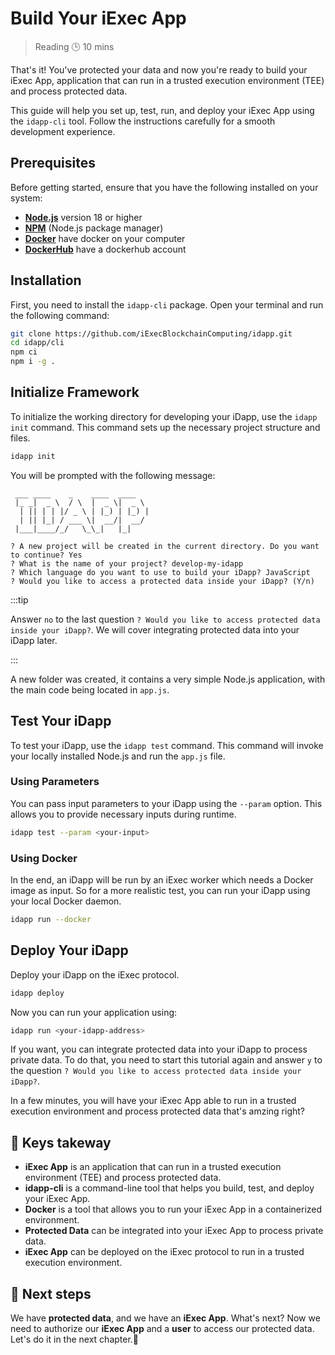 # Build Your iExec App

> Reading 🕒 10 mins

That's it! You've protected your data and now you're ready to build your iExec
App, application that can run in a trusted execution environment (TEE) and
process protected data.

This guide will help you set up, test, run, and deploy your iExec App using the
`idapp-cli` tool. Follow the instructions carefully for a smooth development
experience.

## Prerequisites

Before getting started, ensure that you have the following installed on your
system:

- [**Node.js**](https://nodejs.org/en/) version 18 or higher
- [**NPM**](https://docs.npmjs.com/) (Node.js package manager)
- [**Docker**](https://hub.docker.com/) have docker on your computer
- [**DockerHub**](https://docs.docker.com/engine/install/) have a dockerhub
  account

## Installation

First, you need to install the `idapp-cli` package. Open your terminal and run
the following command:

```sh
git clone https://github.com/iExecBlockchainComputing/idapp.git
cd idapp/cli
npm ci
npm i -g .
```

## Initialize Framework

To initialize the working directory for developing your iDapp, use the
`idapp init` command. This command sets up the necessary project structure and
files.

```sh
idapp init
```

You will be prompted with the following message:

```
 ___ ____    _    ____  ____
 |_ _|  _ \  / \  |  _ \|  _ \
  | || | | |/ _ \ | |_) | |_) |
  | || |_| / ___ \|  __/|  __/
 |___|____/_/   \_\_|   |_|

? A new project will be created in the current directory. Do you want to continue? Yes
? What is the name of your project? develop-my-idapp
? Which language do you want to use to build your iDapp? JavaScript
? Would you like to access a protected data inside your iDapp? (Y/n)
```

:::tip

Answer `no` to the last question
`? Would you like to access protected data inside your iDapp?`. We will cover
integrating protected data into your iDapp later.

:::

A new folder was created, it contains a very simple Node.js application, with
the main code being located in `app.js`.

## Test Your iDapp

To test your iDapp, use the `idapp test` command. This command will invoke your
locally installed Node.js and run the `app.js` file.

### Using Parameters

You can pass input parameters to your iDapp using the `--param` option. This
allows you to provide necessary inputs during runtime.

```sh
idapp test --param <your-input>
```

### Using Docker

In the end, an iDapp will be run by an iExec worker which needs a Docker image
as input. So for a more realistic test, you can run your iDapp using your local
Docker daemon.

```sh
idapp run --docker
```

## Deploy Your iDapp

Deploy your iDapp on the iExec protocol.

```sh
idapp deploy
```

Now you can run your application using:

```sh
idapp run <your-idapp-address>
```

If you want, you can integrate protected data into your iDapp to process private
data. To do that, you need to start this tutorial again and answer `y` to the
question `? Would you like to access protected data inside your iDapp?`.

In a few minutes, you will have your iExec App able to run in a trusted
execution environment and process protected data that's amzing right?

## 🧩 Keys takeway

- **iExec App** is an application that can run in a trusted execution
  environment (TEE) and process protected data.
- **idapp-cli** is a command-line tool that helps you build, test, and deploy
  your iExec App.
- **Docker** is a tool that allows you to run your iExec App in a containerized
  environment.
- **Protected Data** can be integrated into your iExec App to process private
  data.
- **iExec App** can be deployed on the iExec protocol to run in a trusted
  execution environment.

## 💫 Next steps

We have **protected data**, and we have an **iExec App**. What's next? Now we
need to authorize our **iExec App** and a **user** to access our protected data.
Let's do it in the next chapter.🚀
